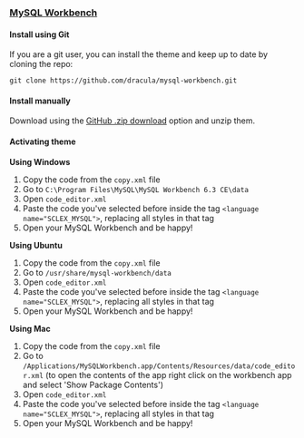 ### [MySQL Workbench](https://www.mysql.com/products/workbench/)

#### Install using Git

If you are a git user, you can install the theme and keep up to date by cloning
the repo:

    git clone https://github.com/dracula/mysql-workbench.git

#### Install manually

Download using the
[GitHub .zip download](https://github.com/dracula/mysql-workbench/archive/master.zip)
option and unzip them.

#### Activating theme

**Using Windows**

1. Copy the code from the `copy.xml` file
2. Go to `C:\Program Files\MySQL\MySQL Workbench 6.3 CE\data`
3. Open `code_editor.xml`
4. Paste the code you've selected before inside the tag
   `<language name="SCLEX_MYSQL">`, replacing all styles in that tag
5. Open your MySQL Workbench and be happy!

**Using Ubuntu**

1. Copy the code from the `copy.xml` file
2. Go to `/usr/share/mysql-workbench/data`
3. Open `code_editor.xml`
4. Paste the code you've selected before inside the tag
   `<language name="SCLEX_MYSQL">`, replacing all styles in that tag
5. Open your MySQL Workbench and be happy!

**Using Mac**

1. Copy the code from the `copy.xml` file
2. Go to
   `/Applications/MySQLWorkbench.app/Contents/Resources/data/code_editor.xml`
   (to open the contents of the app right click on the workbench app and select
   'Show Package Contents')
3. Open `code_editor.xml`
4. Paste the code you've selected before inside the tag
   `<language name="SCLEX_MYSQL">`, replacing all styles in that tag
5. Open your MySQL Workbench and be happy!
